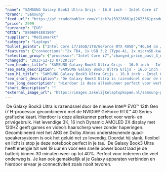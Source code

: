 ```yaml
---
"name": "SAMSUNG Galaxy Book3 Ultra Grijs - 16.0 inch - Intel Core i7 - 16 GB - 1 TB - GeForce RTX 4050"
"brand": "Samsung"
"feed_url": "https://pf.tradedoubler.com/click?a(3322666)p(262336)product(50617-1751767)ttid(3)url(https%3A%2F%2Fwww.mediamarkt.nl%2Fnl%2Fproduct%2F_samsung-galaxy-book3-ultra-16-graphite-1751767.html%3Futm_source%3Dtradedoubler%26utm_medium%3Daff-comparison%26utm_term%3D1751767)"
"price": 2999
"currency": "EUR"
"GTIN": "8806094881509"
"supplier": "Mediamarkt"
"category": "Laptops"
"bullet_points": ["Intel Core i7/16GB/1TB/GeForce RTX 4050","40,64 cm / 16,0 inch","WQXGA+ - 40,64 cm / 16,0 inch","SSD , 1 TB , M.2 via PCIe","2x TB4, 1x USB 3.2 (Type-A), 1x microSD-kaarlezer, 1x HDMI 2.0, 1x hoofdtelefoon-/microfooncombo","Lithium-ion","35.54 cm x 1.65 cm x 25.05 cm / 1.79 kg"]
"features": {"connections":"2x TB4, 1x USB 3.2 (Type-A), 1x microSD-kaarlezer, 1x HDMI 2.0, 1x hoofdtelefoon-/microfooncombo","dedicated_graphics_memory":"6 GB","battery_life":"17 u","battery_type":"Lithium-ion","depth":"25,05 cm","additional_update_information":"Voor zover op de afbeeldingen apps worden getoond, geldt dat MediaMarkt niet kan garanderen dat de apps tijdens de volledige levensduur van het product goed zullen blijven functioneren. Dit hangt af van het beleid van de fabrikant.","image_ratio":"16:10","battery_capacity":"76 Wh","hard_disk_1":"SSD , 1 TB , M.2 via PCIe","min_duration_supported_software_updates":"2 jaar","bluetooth":"Ja","memory_speeds":"6000 MHz","image_quality":"WQXGA+","processor_speed_with_turbo":"5","manufacturer_guarantee":"2 jaar","total_storage_space_in_gb":"1 TB","touchscreen":"Nee","product_height":"1,65 cm","capacity_of_1_hard_disk":"1 TB","processor":"Intel Core i7-13700H","short_description":"\"16.0 inch WQXGA+  • i7-13700H • 16 GB • 1 TB SSD (M.2) • NVIDIA NVIDIA GeForce RTX 4050 (6 GB)\"","manufacturer_part_number":"NP960XFH-XA1NL","ram_configuration":"1x 8 GB","charge_time_from_manufacturer":"2 u","integrated_mike":"Ja","speakers":"Ja","product_depth":"25,05 cm","convertibility":"Vast scherm","processor_clock_rate":"2.4","weight":"1,79 kg","scope_of_delivery":"Adapter, kabel USB C - C 1.8m, handleiding","screen_type":"Glanzend scherm","model_year":"2023","shipping_costs":"0.00","memory_size":"16 GB","product_introduction_date":"2023-02-22","processor_brand":"Intel®","panel_type":"AMOLED (Active-Matrix Organic Light-Emitting Diode)","delivery_time":"1","number_of_processor_cores":"14","bluetooth_version":"5.1","color":"Grijs","product_type":"Laptop","brightness":"500 cd/m²","type_of_1_hard_disk":"SSD","configuration":"Intel Core i7/16GB/1TB/GeForce RTX 4050","product_manufacturer":"SAMSUNG","ram_type":"DDR5","screen_diagonal_cm_inch":"40,64 cm / 16,0 inch","front_camera":"Ja","resolution":"2880 x 1800","dimensions_weight":"35.54 cm x 1.65 cm x 25.05 cm / 1.79 kg","product_width":"35,54 cm","integrated_webcam":"Ja","update_policy":"Onbekend","wlan":"Ja","processor_model":"Core™ i7","screen_diagonal_inches":"16,0 inch","screen_diagonal_cm":"40,64 cm","previous_price":"","warranty_note":"Geen aanvullende garantie-informatie","height":"1,65 cm","card_reader":"Ja","wlan_standards":"WiFi 6E (802.11AX)","special_features":"Nee","manufacturer_supported_software_updates":"Ja","total_storage_space":"1 TB"}
"selection_group": {"processor":"Intel Core i7","changed_price_past_3_days":false,"product_family":"Galaxy Book3 Ultra"}
"changed": "2023-12-13 07:20:25"
"seo_header_title": "SAMSUNG Galaxy Book3 Ultra Grijs - 16.0 inch - Intel Core i7 - 16 GB - 1 TB - GeForce RTX 4050"
"seo_meta_description": "SAMSUNG Galaxy Book3 Ultra Grijs - 16.0 inch - Intel Core i7 - 16 GB - 1 TB - GeForce RTX 4050"
"seo_h1_title": "SAMSUNG Galaxy Book3 Ultra Grijs - 16.0 inch - Intel Core i7 - 16 GB - 1 TB - GeForce RTX 4050"
"seo_short_description": "De Galaxy Book3 Ultra is razendsnel door de nieuwe Intel® EVO™ 13th Gen i7 H-processor gecombineerd met de NVIDIA® GeForce RTX™ 40 Series grafische kaart."
"seo_long_description": "Hierdoor is deze alleskunner perfect voor werk- en privégebruik. Het levendige 3K, 16 inch Dynamic AMOLED 2X display met 120HZ geeft games en video’s haarscherp weer zonder haperingen. Gecombineerd met het AKG en Dolby Atmos ondersteunende quad-speakersysteem is ook het geluid net zo levendig. Doordat hij slank, flexibel en licht is stop je deze notebook perfect in je tas.   De Galaxy Book3 Ultra heeft energie tot wel 19 uur en voor een snelle power boost laad je de batterij binnen 30 minuten weer op tot 40%. Perfect voor iedereen die veel onderweg is. Je kan ook gemakkelijk al je Galaxy apparaten verbinden en hierdoor ervaar je connectiviteit zoals nooit tevoren."
"short_description": ""
"external_image_url": "https://images.zakelijkelaptopkopen.nl/samsung-galaxy-book3-ultra-16-graphite-1751767.webp"
---
```


 De Galaxy Book3 Ultra is razendsnel door de nieuwe Intel® EVO™ 13th Gen i7 H-processor gecombineerd met de NVIDIA® GeForce RTX™ 40 Series grafische kaart. Hierdoor is deze alleskunner perfect voor werk- en privégebruik. Het levendige 3K, 16 inch Dynamic AMOLED 2X display met 120HZ geeft games en video’s haarscherp weer zonder haperingen. Gecombineerd met het AKG en Dolby Atmos ondersteunende quad-speakersysteem is ook het geluid net zo levendig. Doordat hij slank, flexibel en licht is stop je deze notebook perfect in je tas.  De Galaxy Book3 Ultra heeft energie tot wel 19 uur en voor een snelle power boost laad je de batterij binnen 30 minuten weer op tot 40%. Perfect voor iedereen die veel onderweg is. Je kan ook gemakkelijk al je Galaxy apparaten verbinden en hierdoor ervaar je connectiviteit zoals nooit tevoren. 